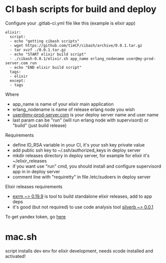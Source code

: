 CI bash scripts for build and deploy
====================================

Configure your .gitlab-ci.yml file like this (example is elixir app)

```
elixir:
  script:
  - echo "getting cibash scripts"
  - wget https://github.com/timCF/cibash/archive/0.0.1.tar.gz
  - tar xvzf ./0.0.1.tar.gz
  - echo "START elixir build script"
  - ./cibash-0.0.1/elixir.sh app_name erlang_nodename user@my-prod-server.com run
  - echo "END elixir build script"
  tags:
  - elixir
  except:
  - tags
```

Where

- app_name is name of your elixir main application
- erlang_nodename is name of release erlang node you wish
- user@my-prod-server.com is your deploy server name and user name
- last param can be "run" (will run erlang node with supervisord) or "build" (just build release)

Requirements

- define ID_RSA variable in your CI, it's your ssh key private value
- add public ssh key to ~/.ssh/authorized_keys in deploy server
- mkdir releases directory in deploy server, for example for elixir it's ~/elixir_releases
- if you want use "run" cmd, you should install and configure supervisord app in in deploy server
- comment line with "requiretty" in file /etc/sudoers in deploy server

Elixir releases requirements

- [exrm ~> 0.19.9](https://github.com/bitwalker/exrm) is tool to build standalone elixir releases, add to app deps
- it's good (but not required) to use code analysis tool [silverb ~> 0.0.1](https://github.com/timCF/silverb)

To get yandex token, go [here](https://oauth.yandex.ru/authorize?response_type=token&client_id=7ef348d4d4da4559be55d0bfeb92eef7)

mac.sh
======

script installs dev env for elixir development, needs xcode installed and activated!
